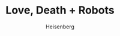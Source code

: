 ---
layout: post
author: Heisenberg
category: Séries
post_date: '2022-05-25T04:16:06.155Z'
post_modified: '2022-05-25T04:16:06.155Z'
title: 'Love, Death + Robots'
description: 'Criaturas aterrorizantes, surpresas bizarras e humor ácido. Tudo isso e muito mais nesta série de animação de Tim Miller e David Fincher.'
poster_path: /asDqvkE66EegtKJJXIRhBJPxscr.jpg
tmdb_id: 86831
imdb_id: tt9561862
runtime: 15
release_date: 2019
genres:
  - Comédia
  - Drama
  - Ficção científica
casts:
  - Fred Tatasciore
  - Scott Whyte
  - Nolan North
  - Noshir Dalal
  - Josh Brener
  - Steven Pacey
crews:
  - Tim Miller
trailer: wUFwunMKa4E
certification: 18
adult: false
vote_average: 8.2
vote_count: 1711
qualitys:
  - 1080p
  - 720p
audios:
  - Dual Áudio
  - Português
  - Inglês
extensions:
  - mkv
  - mp4
---